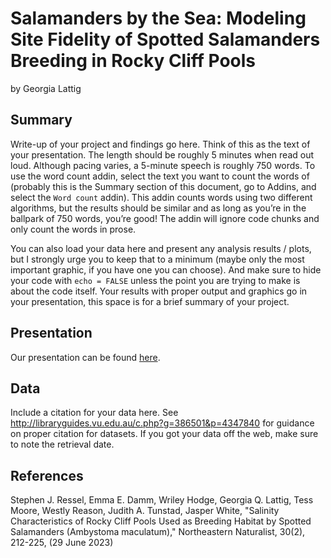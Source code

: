 Salamanders by the Sea: Modeling Site Fidelity of Spotted Salamanders 
Breeding in Rocky Cliff Pools
================
by Georgia Lattig

## Summary

Write-up of your project and findings go here. Think of this as the text
of your presentation. The length should be roughly 5 minutes when read
out loud. Although pacing varies, a 5-minute speech is roughly 750
words. To use the word count addin, select the text you want to count
the words of (probably this is the Summary section of this document, go
to Addins, and select the `Word count` addin). This addin counts words
using two different algorithms, but the results should be similar and as
long as you’re in the ballpark of 750 words, you’re good! The addin will
ignore code chunks and only count the words in prose.

You can also load your data here and present any analysis results /
plots, but I strongly urge you to keep that to a minimum (maybe only the
most important graphic, if you have one you can choose). And make sure
to hide your code with `echo = FALSE` unless the point you are trying to
make is about the code itself. Your results with proper output and
graphics go in your presentation, this space is for a brief summary of
your project.

## Presentation

Our presentation can be found [here](https://docs.google.com/presentation/d/17C3VR7BxwCiNIXM_-rTdYIbv37W5zIO7mqMHEOGj8Ic/edit#slide=id.p).

## Data

Include a citation for your data here. See
<http://libraryguides.vu.edu.au/c.php?g=386501&p=4347840> for guidance
on proper citation for datasets. If you got your data off the web, make
sure to note the retrieval date.

## References

Stephen J. Ressel, Emma E. Damm, Wriley Hodge, Georgia Q. Lattig, Tess Moore, Westly Reason, Judith A. Tunstad, Jasper White, "Salinity Characteristics of Rocky Cliff Pools Used as Breeding Habitat by Spotted Salamanders (Ambystoma maculatum)," Northeastern Naturalist, 30(2), 212-225, (29 June 2023)

